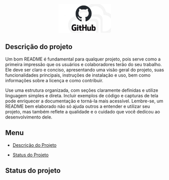<!-- ![logo-github](logogit.jpg) -->

<p width="100%" align="center">
    <img src="./img/logogit.png" width="33%">
</p>

<!-- # Titulo MarkDown
## Titulo um pouco menor
###### Titulo MarkDown com menor fonte -->

<!-- <h1>Titulo HTML</h1>
<h6>Titulo HTML com menor fonte</h6> -->

<p id="descricaoProjeto"></p>
<p id="statusProjeto"></p>

## Descrição do projeto

<p  align="left">
Um bom README é fundamental para qualquer projeto, pois serve como a primeira impressão que os usuários e colaboradores terão do seu trabalho. Ele deve ser claro e conciso, apresentando uma visão geral do projeto, suas funcionalidades principais, instruções de instalação e uso, bem como informações sobre a licença e como contribuir.
</p>

<p align="left">
Use uma estrutura organizada, com seções claramente definidas e utilize linguagem simples e direta. Incluir exemplos de código e capturas de tela pode enriquecer a documentação e torná-la mais acessível. Lembre-se, um README bem elaborado não só ajuda outros a entender e utilizar seu projeto, mas também reflete a qualidade e o cuidado que você dedicou ao desenvolvimento dele.
</p>

## Menu

<ul>
<li><a href="#descrição-do-projeto">Descrição do Projeto</a></li>
</ul>

<ul>
<li><a href="#status-do-projeto">Status do Projeto</a></li>
</ul>

## Status do projeto